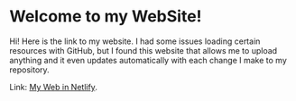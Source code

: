 # Welcome to my WebSite!

Hi! Here is the link to my website. I had some issues loading certain resources with GitHub, but I found this website that allows me to upload anything and it even updates automatically with each change I make to my repository.

Link:  [My Web in Netlify](https://airtonescalante.netlify.app//).
